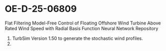 # OE-D-25-06809
Flat Filtering Model-Free Control of Floating Offshore Wind Turbine Above Rated Wind  Speed with Radial Basis Function Neural Network Repository

1. TurbSim Version 1.50 to generate the stochastic wind profiles.
2. 
